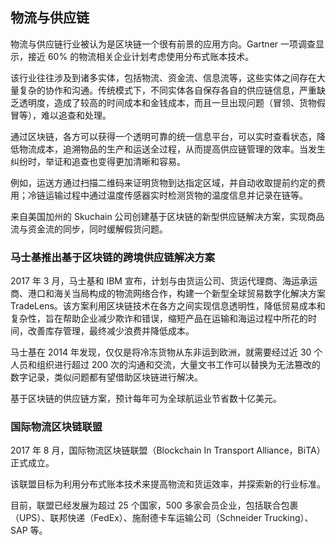 ## 物流与供应链

物流与供应链行业被认为是区块链一个很有前景的应用方向。Gartner 一项调查显示，接近 60% 的物流相关企业计划考虑使用分布式账本技术。

该行业往往涉及到诸多实体，包括物流、资金流、信息流等，这些实体之间存在大量复杂的协作和沟通。传统模式下，不同实体各自保存各自的供应链信息，严重缺乏透明度，造成了较高的时间成本和金钱成本，而且一旦出现问题（冒领、货物假冒等），难以追查和处理。

通过区块链，各方可以获得一个透明可靠的统一信息平台，可以实时查看状态，降低物流成本，追溯物品的生产和运送全过程，从而提高供应链管理的效率。当发生纠纷时，举证和追查也变得更加清晰和容易。

例如，运送方通过扫描二维码来证明货物到达指定区域，并自动收取提前约定的费用；冷链运输过程中通过温度传感器实时检测货物的温度信息并记录在链等。

来自美国加州的 Skuchain 公司创建基于区块链的新型供应链解决方案，实现商品流与资金流的同步，同时缓解假货问题。

### 马士基推出基于区块链的跨境供应链解决方案

2017 年 3 月，马士基和 IBM 宣布，计划与由货运公司、货运代理商、海运承运商、港口和海关当局构成的物流网络合作，构建一个新型全球贸易数字化解决方案 TradeLens。该方案利用区块链技术在各方之间实现信息透明性，降低贸易成本和复杂性，旨在帮助企业减少欺诈和错误，缩短产品在运输和海运过程中所花的时间，改善库存管理，最终减少浪费并降低成本。

马士基在 2014 年发现，仅仅是将冷冻货物从东非运到欧洲，就需要经过近 30 个人员和组织进行超过 200 次的沟通和交流，大量文书工作可以替换为无法篡改的数字记录，类似问题都有望借助区块链进行解决。

基于区块链的供应链方案，预计每年可为全球航运业节省数十亿美元。

### 国际物流区块链联盟

2017 年 8 月，国际物流区块链联盟（Blockchain In Transport Alliance，BiTA）正式成立。

该联盟目标为利用分布式账本技术来提高物流和货运效率，并探索新的行业标准。

目前，联盟已经发展为超过 25 个国家，500 多家会员企业，包括联合包裹（UPS）、联邦快递（FedEx）、施耐德卡车运输公司（Schneider Trucking）、SAP 等。

